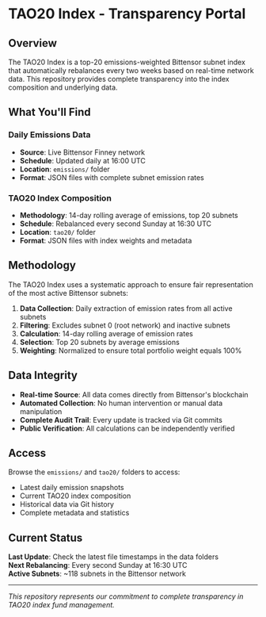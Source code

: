 # TAO20 Index - Transparency Portal

## Overview

The TAO20 Index is a top-20 emissions-weighted Bittensor subnet index that automatically rebalances every two weeks based on real-time network data. This repository provides complete transparency into the index composition and underlying data.

## What You'll Find

### Daily Emissions Data
- **Source**: Live Bittensor Finney network
- **Schedule**: Updated daily at 16:00 UTC
- **Location**: `emissions/` folder
- **Format**: JSON files with complete subnet emission rates

### TAO20 Index Composition
- **Methodology**: 14-day rolling average of emissions, top 20 subnets
- **Schedule**: Rebalanced every second Sunday at 16:30 UTC
- **Location**: `tao20/` folder
- **Format**: JSON files with index weights and metadata

## Methodology

The TAO20 Index uses a systematic approach to ensure fair representation of the most active Bittensor subnets:

1. **Data Collection**: Daily extraction of emission rates from all active subnets
2. **Filtering**: Excludes subnet 0 (root network) and inactive subnets
3. **Calculation**: 14-day rolling average of emission rates
4. **Selection**: Top 20 subnets by average emissions
5. **Weighting**: Normalized to ensure total portfolio weight equals 100%

## Data Integrity

- **Real-time Source**: All data comes directly from Bittensor's blockchain
- **Automated Collection**: No human intervention or manual data manipulation
- **Complete Audit Trail**: Every update is tracked via Git commits
- **Public Verification**: All calculations can be independently verified

## Access

Browse the `emissions/` and `tao20/` folders to access:
- Latest daily emission snapshots
- Current TAO20 index composition
- Historical data via Git history
- Complete metadata and statistics

## Current Status

**Last Update**: Check the latest file timestamps in the data folders  
**Next Rebalancing**: Every second Sunday at 16:30 UTC  
**Active Subnets**: ~118 subnets in the Bittensor network  

---

*This repository represents our commitment to complete transparency in TAO20 index fund management.*